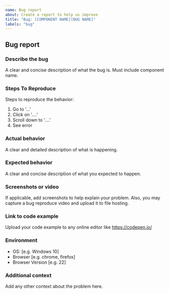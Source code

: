 ```yaml
---
name: Bug report
about: Create a report to help us improve
title: "Bug: [COMPONENT NAME][BUG NAME]"
labels: "bug"
---
```


## Bug report

### Describe the bug
A clear and concise description of what the bug is. Must include component name.

### Steps To Reproduce
Steps to reproduce the behavior:
1. Go to '...'
2. Click on '....'
3. Scroll down to '....'
4. See error

### Actual behavior
A clear and detailed description of what is happening.

### Expected behavior
A clear and concise description of what you expected to happen.

### Screenshots or video
If applicable, add screenshots to help explain your problem.
Also, you may capture a bug reproduce video and upload it to file hosting.

### Link to code example
Upload your code example to any online editor like https://codepen.io/

### Environment
 - OS: [e.g. Windows 10]
 - Browser [e.g. chrome, firefox]
 - Browser Version [e.g. 22]

### Additional context
Add any other context about the problem here.
